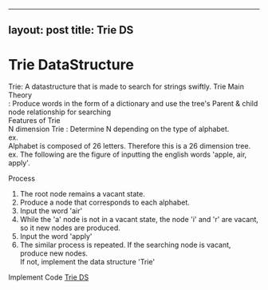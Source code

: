 
---
layout: post
title: Trie DS
---

# Trie DataStructure
Trie: A datastructure that is made to search for strings swiftly.
Trie Main Theory <br/>
: Produce words in the form of a dictionary and use the tree's Parent & child node relationship for searching <br/>
Features of Trie <br/>
N dimension Trie : Determine N depending on the type of alphabet. <br/>
ex. <br/>
Alphabet is composed of 26 letters. Therefore this is a 26 dimension tree. <br/>
ex. The following are the figure of inputting the english words 'apple, air, apply'.<br/>

Process <br/>
1. The root node remains a vacant state. <br/>
2.  Produce a node that corresponds to each alphabet. <br/>
3. Input the word 'air' <br/>
4. While the 'a' node is not in a vacant state, the node 'i' and 'r' are vacant, so it new nodes are produced.<br/>
5. Input the word 'apply' <br/>
6. The similar process is repeated. If the searching node is vacant, produce new nodes. <br/> 
If not, implement the data structure 'Trie' <br/>

Implement Code [Trie DS](https://www.geeksforgeeks.org/introduction-to-trie-data-structure-and-algorithm-tutorials/) 
